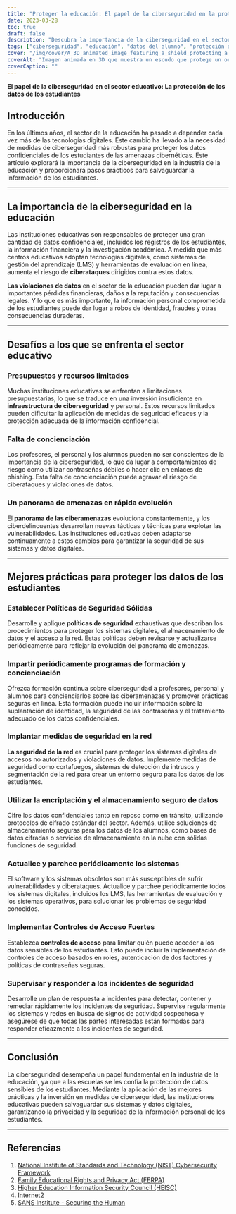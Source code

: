 ```yaml
---
title: "Proteger la educación: El papel de la ciberseguridad en la protección de los datos de los estudiantes"
date: 2023-03-28
toc: true
draft: false
description: "Descubra la importancia de la ciberseguridad en el sector educativo y aprenda a proteger los datos confidenciales de los estudiantes."
tags: ["ciberseguridad", "educación", "datos del alumno", "protección de datos", "privacidad", "FERPA", "NIST", "HEISC", "Internet2", "Instituto SANS", "políticas de seguridad", "phishing", "formación de sensibilización", "evaluación de riesgos", "autenticación multifactor", "codificación", "respuesta a incidentes", "seguridad de la red", "acceso seguro", "cortafuegos"]
cover: "/img/cover/A_3D_animated_image_featuring_a_shield_protecting_a_laptop.png"
coverAlt: "Imagen animada en 3D que muestra un escudo que protege un ordenador portátil con un birrete de graduación, símbolo de la protección de los datos de los estudiantes en el sector educativo."
coverCaption: ""
---
```


**El papel de la ciberseguridad en el sector educativo: La protección de los datos de los estudiantes**

## Introducción

En los últimos años, el sector de la educación ha pasado a depender cada vez más de las tecnologías digitales. Este cambio ha llevado a la necesidad de medidas de ciberseguridad más robustas para proteger los datos confidenciales de los estudiantes de las amenazas cibernéticas. Este artículo explorará la importancia de la ciberseguridad en la industria de la educación y proporcionará pasos prácticos para salvaguardar la información de los estudiantes.

______

## La importancia de la ciberseguridad en la educación

Las instituciones educativas son responsables de proteger una gran cantidad de datos confidenciales, incluidos los registros de los estudiantes, la información financiera y la investigación académica. A medida que más centros educativos adoptan tecnologías digitales, como sistemas de gestión del aprendizaje (LMS) y herramientas de evaluación en línea, aumenta el riesgo de **ciberataques** dirigidos contra estos datos.

**Las violaciones de datos** en el sector de la educación pueden dar lugar a importantes pérdidas financieras, daños a la reputación y consecuencias legales. Y lo que es más importante, la información personal comprometida de los estudiantes puede dar lugar a robos de identidad, fraudes y otras consecuencias duraderas.

______

## Desafíos a los que se enfrenta el sector educativo

### Presupuestos y recursos limitados

Muchas instituciones educativas se enfrentan a limitaciones presupuestarias, lo que se traduce en una inversión insuficiente en **infraestructura de ciberseguridad** y personal. Estos recursos limitados pueden dificultar la aplicación de medidas de seguridad eficaces y la protección adecuada de la información confidencial.

### Falta de concienciación

Los profesores, el personal y los alumnos pueden no ser conscientes de la importancia de la ciberseguridad, lo que da lugar a comportamientos de riesgo como utilizar contraseñas débiles o hacer clic en enlaces de phishing. Esta falta de concienciación puede agravar el riesgo de ciberataques y violaciones de datos.

### Un panorama de amenazas en rápida evolución

El **panorama de las ciberamenazas** evoluciona constantemente, y los ciberdelincuentes desarrollan nuevas tácticas y técnicas para explotar las vulnerabilidades. Las instituciones educativas deben adaptarse continuamente a estos cambios para garantizar la seguridad de sus sistemas y datos digitales.

______

## Mejores prácticas para proteger los datos de los estudiantes

### Establecer Políticas de Seguridad Sólidas

Desarrolle y aplique **políticas de seguridad** exhaustivas que describan los procedimientos para proteger los sistemas digitales, el almacenamiento de datos y el acceso a la red. Estas políticas deben revisarse y actualizarse periódicamente para reflejar la evolución del panorama de amenazas.

### Impartir periódicamente programas de formación y concienciación

Ofrezca formación continua sobre ciberseguridad a profesores, personal y alumnos para concienciarlos sobre las ciberamenazas y promover prácticas seguras en línea. Esta formación puede incluir información sobre la suplantación de identidad, la seguridad de las contraseñas y el tratamiento adecuado de los datos confidenciales.

### Implantar medidas de seguridad en la red

**La seguridad de la red** es crucial para proteger los sistemas digitales de accesos no autorizados y violaciones de datos. Implemente medidas de seguridad como cortafuegos, sistemas de detección de intrusos y segmentación de la red para crear un entorno seguro para los datos de los estudiantes.

### Utilizar la encriptación y el almacenamiento seguro de datos

Cifre los datos confidenciales tanto en reposo como en tránsito, utilizando protocolos de cifrado estándar del sector. Además, utilice soluciones de almacenamiento seguras para los datos de los alumnos, como bases de datos cifradas o servicios de almacenamiento en la nube con sólidas funciones de seguridad.

### Actualice y parchee periódicamente los sistemas

El software y los sistemas obsoletos son más susceptibles de sufrir vulnerabilidades y ciberataques. Actualice y parchee periódicamente todos los sistemas digitales, incluidos los LMS, las herramientas de evaluación y los sistemas operativos, para solucionar los problemas de seguridad conocidos.

### Implementar Controles de Acceso Fuertes

Establezca **controles de acceso** para limitar quién puede acceder a los datos sensibles de los estudiantes. Esto puede incluir la implementación de controles de acceso basados en roles, autenticación de dos factores y políticas de contraseñas seguras.

### Supervisar y responder a los incidentes de seguridad

Desarrolle un plan de respuesta a incidentes para detectar, contener y remediar rápidamente los incidentes de seguridad. Supervise regularmente los sistemas y redes en busca de signos de actividad sospechosa y asegúrese de que todas las partes interesadas están formadas para responder eficazmente a los incidentes de seguridad.

______

## Conclusión

La ciberseguridad desempeña un papel fundamental en la industria de la educación, ya que a las escuelas se les confía la protección de datos sensibles de los estudiantes. Mediante la aplicación de las mejores prácticas y la inversión en medidas de ciberseguridad, las instituciones educativas pueden salvaguardar sus sistemas y datos digitales, garantizando la privacidad y la seguridad de la información personal de los estudiantes.

______

## Referencias

1. [National Institute of Standards and Technology (NIST) Cybersecurity Framework](https://www.nist.gov/cyberframework)
2. [Family Educational Rights and Privacy Act (FERPA)](https://www2.ed.gov/policy/gen/guid/fpco/ferpa/index.html)
3. [Higher Education Information Security Council (HEISC)](https://www.educause.edu/focus-areas-and-initiatives/policy-and-security/cybersecurity-program)
4. [Internet2](https://www.internet2.edu/)
5. [SANS Institute - Securing the Human](https://www.sans.org/security-awareness-training)

